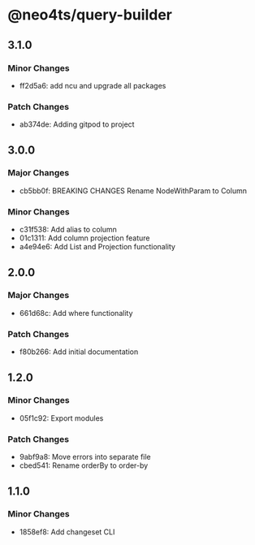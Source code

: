 # @neo4ts/query-builder

## 3.1.0

### Minor Changes

- ff2d5a6: add ncu and upgrade all packages

### Patch Changes

- ab374de: Adding gitpod to project

## 3.0.0

### Major Changes

- cb5bb0f: BREAKING CHANGES
  Rename NodeWithParam to Column

### Minor Changes

- c31f538: Add alias to column
- 01c1311: Add column projection feature
- a4e94e6: Add List and Projection functionality

## 2.0.0

### Major Changes

- 661d68c: Add where functionality

### Patch Changes

- f80b266: Add initial documentation

## 1.2.0

### Minor Changes

- 05f1c92: Export modules

### Patch Changes

- 9abf9a8: Move errors into separate file
- cbed541: Rename orderBy to order-by

## 1.1.0

### Minor Changes

- 1858ef8: Add changeset CLI
